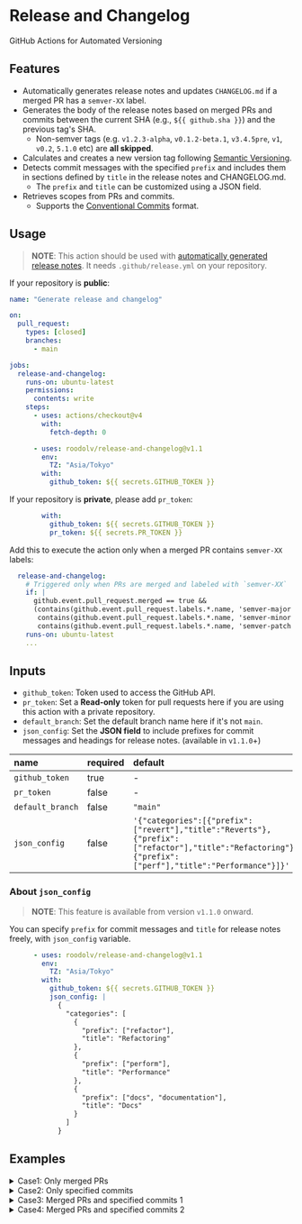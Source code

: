 # Release and Changelog

GitHub Actions for Automated Versioning

## Features
- Automatically generates release notes and updates `CHANGELOG.md` if a merged PR has a `semver-XX` label.
- Generates the body of the release notes based on merged PRs and commits between the current SHA (e.g., `${{ github.sha }}`) and the previous tag's SHA.
  - Non-semver tags (e.g. `v1.2.3-alpha`, `v0.1.2-beta.1`, `v3.4.5pre`, `v1`, `v0.2`, `5.1.0` etc) are **all skipped**.
- Calculates and creates a new version tag following [Semantic Versioning](https://semver.org).
- Detects commit messages with the specified `prefix` and includes them in sections defined by `title` in the release notes and CHANGELOG.md.
  - The `prefix` and `title` can be customized using a JSON field.
- Retrieves scopes from PRs and commits.
    - Supports the [Conventional Commits](https://www.conventionalcommits.org/en/v1.0.0/) format.

## Usage
> **NOTE**: This action should be used with [automatically generated release notes](https://docs.github.com/en/repositories/releasing-projects-on-github/automatically-generated-release-notes). It needs `.github/release.yml` on your repository.


If your repository is **public**:
```yaml
name: "Generate release and changelog"

on:
  pull_request:
    types: [closed]
    branches:
      - main

jobs:
  release-and-changelog:
    runs-on: ubuntu-latest
    permissions:
      contents: write
    steps:
      - uses: actions/checkout@v4
        with:
          fetch-depth: 0

      - uses: roodolv/release-and-changelog@v1.1
        env:
          TZ: "Asia/Tokyo"
        with:
          github_token: ${{ secrets.GITHUB_TOKEN }}
```

If your repository is **private**, please add `pr_token`:
```yaml
        with:
          github_token: ${{ secrets.GITHUB_TOKEN }}
          pr_token: ${{ secrets.PR_TOKEN }}
```

Add this to execute the action only when a merged PR contains `semver-XX` labels:
```yaml
  release-and-changelog:
    # Triggered only when PRs are merged and labeled with `semver-XX`
    if: |
      github.event.pull_request.merged == true &&
      (contains(github.event.pull_request.labels.*.name, 'semver-major') ||
       contains(github.event.pull_request.labels.*.name, 'semver-minor') ||
       contains(github.event.pull_request.labels.*.name, 'semver-patch'))
    runs-on: ubuntu-latest
    ...
```

## Inputs
- `github_token`: Token used to access the GitHub API.
- `pr_token`: Set a **Read-only** token for pull requests here if you are using this action with a private repository.
- `default_branch`: Set the default branch name here if it's not `main`.
- `json_config`: Set the **JSON field** to include prefixes for commit messages and headings for release notes. (available in `v1.1.0`+)

| name | required | default |
| :-- | :-- | :-- |
|  `github_token`   | true  | - |
|  `pr_token`       | false | - |
|  `default_branch` | false | `"main"` |
|  `json_config`    | false | `'{"categories":[{"prefix":["revert"],"title":"Reverts"},{"prefix":["refactor"],"title":"Refactoring"},{"prefix":["perf"],"title":"Performance"}]}'` |

### About `json_config`
> **NOTE**: This feature is available from version `v1.1.0` onward.

You can specify `prefix` for commit messages and `title` for release notes freely, with `json_config` variable.
```yaml
      - uses: roodolv/release-and-changelog@v1.1
        env:
          TZ: "Asia/Tokyo"
        with:
          github_token: ${{ secrets.GITHUB_TOKEN }}
          json_config: |
            {
              "categories": [
                {
                  "prefix": ["refactor"],
                  "title": "Refactoring"
                },
                {
                  "prefix": ["perform"],
                  "title": "Performance"
                },
                {
                  "prefix": ["docs", "documentation"],
                  "title": "Docs"
                }
              ]
            }
```

## Examples

<details>
  <summary>Case1: Only merged PRs</summary>

Git log:
```bash
$ git log --pretty=oneline --abbrev-commit

cba7d60 (tag: v0.2.0) chore(release): v0.2.0
1ba902b change on config.lua (#2)
2203652 fix(src): added config.lua (#1)
209d402 (tag: v0.1.0) chore(src): added a.lua
```

PR details:
```bash
$ gh pr view 2

change on config.lua roodolv/git-test#2
Merged • roodolv wants to merge 2 commits into main from feat/config01 • about 10 hours ago
+40 -36 • ✓ Checks passing
Labels: feature, semver-minor

  • feat(src): added aiueo to config.lua
  • revert(src): reverted config.lua
```

Release notes body:
```md
## [v0.2.0](https://github.com/roodolv/git-test/compare/v0.1.0...v0.2.0) (2024-11-27)

### Features
- **src**: change on config.lua ([#2](https://github.com/roodolv/git-test/pull/2))

### Hot Fixes
- **src**: added config.lua ([#1](https://github.com/roodolv/git-test/pull/1))
```
</details>

<details>
  <summary>Case2: Only specified commits</summary>

Git log:
```bash
$ git log --pretty=oneline --abbrev-commit

49e89f8 (tag: v0.3.2) chore(release): v0.3.2
32383af revert(src): playback on init.lua (#7)
1b1810d (tag: v0.3.1) chore(release): v0.3.1
```

PR details:

> **NOTE**: This PR has branch but its name is `chore/`, so the PR itself doesn't trigger this action.

```bash
$ gh pr view 7

init.lua came back roodolv/git-test#7
Merged • roodolv wants to merge 1 commit into main from chore/testtstststs • about 9 hours ago
+0 -2 • ✓ Checks passing
Labels: semver-patch

  No description provided
```

Release notes body:
```md
## [v0.3.2](https://github.com/roodolv/git-test/compare/v0.3.1...v0.3.2) (2024-11-27)

### Reverts
- **src**: playback on init.lua ([#7](https://github.com/roodolv/git-test/pull/7)) ([32383af](https://github.com/roodolv/git-test/commit/32383af4b1c52f19b86a62f5cded57585aef4ddd))
```
</details>

<details>
  <summary>Case3: Merged PRs and specified commits 1</summary>

Git log:
```bash
$ git log --pretty=oneline --abbrev-commit

cccab17 (tag: v0.3.0) chore(release): v0.3.0
de269cf feat(src): added init.lua (#4)
fcc08fd chore on config.lua (#3)
75d5c33 docs(other): tweaked CHANGELOG
cba7d60 (tag: v0.2.0) chore(release): v0.2.0
```

PR details:

> **NOTE**: These internal commits of `#3` were squashed and merged. These were all **skipped** because the PR title didn't have a scope, the PR wasn't labeled, and the PR branch didn't have a specific name (such as `feat/` or `fix/`).

> **NOTE**: If you want to include them in the release, either include the scope in the PR title before the merge, label the PR before the merge, or do merge without squashing.
```bash
$ gh pr view 3

chore on config.lua roodolv/git-test#3
Merged • roodolv wants to merge 2 commits into main from chore/testtest • about 10 hours ago
+36 -40 • ✓ Checks passing

  • style(src): added commeent okay
  • revert(src): reverted comment on config.lua
```

```bash
$ gh pr view 4

added init.lua roodolv/git-test#4
Merged • roodolv wants to merge 1 commit into main from feat/init-lua • about 10 hours ago
+487 -0 • ✓ Checks passing
Labels: feature, semver-minor

  No description provided
```

Release notes body:
```md
## [v0.3.0](https://github.com/roodolv/git-test/compare/v0.2.0...v0.3.0) (2024-11-27)

### Features
- **src**: added init.lua ([#4](https://github.com/roodolv/git-test/pull/4))

### Docs
- **other**: tweaked CHANGELOG ([75d5c33](https://github.com/roodolv/git-test/commit/75d5c3304b2538775e3670cdb884650e097b799e))
```
</details>

<details>
  <summary>Case4: Merged PRs and specified commits 2</summary>

> **NOTE**: This is suitable when you don't want to include the PR itself in the release, but want to include only the commit.

Git log:
```bash
$ git log --graph --pretty=oneline --abbrev-commit

* 1b1810d (tag: v0.3.1) chore(release): v0.3.1
*   d4c2908 Merge pull request #6 from roodolv/chore/aaaa
|\
| * 37498bf revert(src): reverted init.lua
|/
* 3aaab8a refactor(src): added comment oh-no (#5)
* cccab17 (tag: v0.3.0) chore(release): v0.3.0
```

PR details:
```bash
$ gh pr view 5

added oh-no comment roodolv/git-test#5
Merged • roodolv wants to merge 1 commit into main from fix/testsssss • about 9 hours ago
+414 -292 • ✓ Checks passing
Labels: bug

  No description provided
```

> **NOTE**: This `#6` has branch name `chore/` and is not labeled with other than `semver-XX`, but the prefix of the commit (`revert`) is detected **because it is not squashed at PR merge**.
```bash
$ gh pr view 6

fixed init.lua roodolv/git-test#6
Merged • roodolv wants to merge 1 commit into main from chore/aaaa • about 9 hours ago
+292 -412 • ✓ Checks passing
Labels: semver-patch

  No description provided
```

Release notes body:
```md
## [v0.3.1](https://github.com/roodolv/git-test/compare/v0.3.0...v0.3.1) (2024-11-27)

### Bug Fixes
- **src**: added oh-no comment ([#5](https://github.com/roodolv/git-test/pull/5))

### Reverts
- **src**: reverted init.lua ([37498bf](https://github.com/roodolv/git-test/commit/37498bf62120a1d3eb710ac92c3cfd2112187085))

### Refactor
- **src**: added comment oh-no ([#5](https://github.com/roodolv/git-test/pull/5)) ([3aaab8a](https://github.com/roodolv/git-test/commit/3aaab8a1d6450c6ad18c3d15fff493cf6db15f1f))
```
</details>


